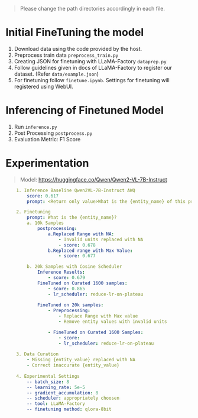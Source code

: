 > Please change the path directories accordingly in each file.
# Initial FineTuning the model
1. Download data using the code provided by the host.
2. Preprocess train data `preprocess_train.py`
3. Creating JSON for finetuning with LLaMA-Factory `dataprep.py`
4. Follow guidelines given in docs of LLaMA-Factory to register our dataset. (Refer `data/example.json`)
5. For finetuning follow `finetune.ipynb`. Settings for finetuning will registered using WebUI.

# Inferencing of Finetuned Model
1. Run `inference.py`
2. Post Processing `postprocess.py`
2. Evaluation Metric: F1 Score
# Experimentation

> Model: https://huggingface.co/Qwen/Qwen2-VL-7B-Instruct

```yaml
    1. Inference Baseline Qwen2VL-7B-Instruct AWQ
        score: 0.617
        prompt: <Return only value>What is the {entity_name} of this product?

    2. Finetuning
        prompt: What is the {entity_name}?
        a. 10k Samples
            postprocessing:
                a.Replaced Range with NA:
                    - Invalid units replaced with NA
                    - score: 0.678
                b.Replaced range with Max Value:
                    - score: 0.677

        b. 20k Samples with Cosine Scheduler
            Inference Results:
                - score: 0.679
            FineTuned on Curated 1600 samples:
                - score: 0.865
                - lr_scheduler: reduce-lr-on-plateau
                
            FineTuned on 20k samples:
                - Preprocessing: 
                    - Replace Range with Max value
                    - Remove entity values with invalid units

                - FineTuned on Curated 1600 Samples:
                    - score: 
                    - lr_scheduler: reduce-lr-on-plateau
                    
    3. Data Curation
        - Missing {entity_value} replaced with NA
        - Correct inaccurate {entity_value}
    
    4. Experimental Settings
        -- batch_size: 8
        -- learning_rate: 5e-5
        -- gradient_accumulation: 8
        -- scheduler: appropriately choosen
        -- tool: LLaMA-Factory
        -- finetuning method: qlora-8bit
        
```

